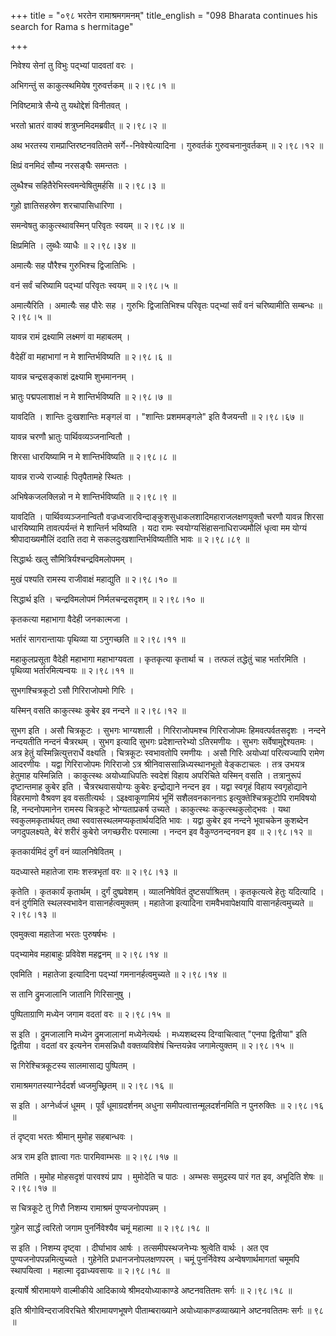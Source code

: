 +++
title = "०९८ भरतेन रामाश्रमगमनम्"
title_english = "098 Bharata continues his search for Rama s hermitage"

+++


निवेश्य सेनां तु विभुः पद्भ्यां पादवतां वरः ।  

अभिगन्तुं स काकुत्स्थमियेष गुरुवर्त्तकम्  ॥  २।९८।१  ॥   

निविष्टमात्रे सैन्ये तु यथोद्देशं विनीतवत् ।  

भरतो भ्रातरं वाक्यं शत्रुघ्नमिदमब्रवीत्  ॥  २।९८।२  ॥   

अथ भरतस्य रामप्राप्तिरष्टनवतितमे सर्गे--निवेश्येत्यादिना । गुरुवर्तकं
गुरुवचनानुवर्तकम्  ॥  २।९८।१२  ॥   

  

क्षिप्रं वनमिदं सौम्य नरसङ्घैः समन्ततः ।  

लुब्धैश्च सहितैरेभिस्त्वमन्वेषितुमर्हसि  ॥  २।९८।३  ॥   

गुहो ज्ञातिसहस्रेण शरचापासिधारिणा ।  

समन्वेषतु काकुत्स्थावस्मिन् परिवृतः स्वयम्  ॥  २।९८।४  ॥   

क्षिप्रमिति । लुब्धैः व्याधैः  ॥  २।९८।३४  ॥   

  

अमात्यैः सह पौरैश्च गुरुभिश्च द्विजातिभिः ।  

वनं सर्वं चरिष्यामि पद्भ्यां परिवृतः स्वयम्  ॥  २।९८।५  ॥   

अमात्यैरिति । अमात्यैः सह पौरेः सह । गुरुभिः द्विजातिभिश्च परिवृतः
पद्भ्यां सर्वं वनं चरिष्यामीति सम्बन्धः  ॥  २।९८।५  ॥   

  

यावन्न रामं द्रक्ष्यामि लक्ष्मणं वा महाबलम् ।  

वैदेहीं वा महाभागां न मे शान्तिर्भविष्यति  ॥  २।९८।६  ॥   

यावन्न चन्द्रसङ्काशं द्रक्ष्यामि शुभमाननम् ।  

भ्रातुः पद्मपलाशाक्षं न मे शान्तिर्भविष्यति  ॥  २।९८।७  ॥   

यावदिति । शान्तिः दुःखशान्तिः मङ्गलं वा । "शान्तिः प्रशममङ्गले" इति
वैजयन्ती  ॥  २।९८।६७  ॥   

  

यावन्न चरणौ भ्रातुः पार्थिवव्यञ्जनान्वितौ ।  

शिरसा धारयिष्यामि न मे शान्तिर्भविष्यति  ॥  २।९८।८  ॥   

यावन्न राज्ये राज्यार्हः पितृपैतामहे स्थितः ।  

अभिषेकजलक्लिन्नो न मे शान्तिर्भविष्यति  ॥  २।९८।९  ॥   

यावदिति । पार्थिवव्यञ्जनान्वितौ
वज्रध्वजारविन्दाङ्कुशसुधाकलशादिमहाराजलक्षणयुक्तौ चरणौ यावन्न शिरसा
धारयिष्यामि तावत्पर्यन्तं मे शान्तिर्न भविष्यति । यदा रामः
स्वयोग्यसिंहासनाधिराज्यमौलिं धृत्वा मम योग्यं श्रीपादाख्यमौलिं ददाति तदा
मे सकलदुःखशान्तिर्भविष्यतीति भावः  ॥  २।९८।८९  ॥   

  

सिद्धार्थः खलु सौमित्रिर्यश्चन्द्रविमलोपमम् ।  

मुखं पश्यति रामस्य राजीवाक्षं महाद्युति  ॥  २।९८।१०  ॥   

सिद्धार्थ इति । चन्द्रविमलोपमं निर्मलचन्द्रसदृशम्  ॥  २।९८।१०  ॥   

  

कृतकत्या महाभागा वैदेही जनकात्मजा ।  

भर्तारं सागरान्तायाः पृथिव्या या ऽनुगच्छति  ॥  २।९८।११  ॥   

महाकुलप्रसूता वैदेही महाभागा महाभाग्यवता । कृतकृत्या कृतार्था च । तत्फलं
तद्धेतुं चाह भर्तारमिति । पृथिव्या भर्तारमित्यन्वयः  ॥  २।९८।११  ॥   

  

सुभगश्चित्रकूटो ऽसौ गिरिराजोपमो गिरिः ।  

यस्मिन् वसति काकुत्स्थः कुबेर इव नन्दने  ॥  २।९८।१२  ॥   

सुभग इति । असौ चित्रकूटः । सुभगः भाग्यशाली । गिरिराजोपमश्च गिरिराजोपमः
हिमवत्पर्वतसदृशः । नन्दने नन्दयतीति नन्दनं चैत्ररथम् । सुभग इत्यादि
सुभगः प्रदेशान्तरेभ्यो ऽतिरमणीयः । सुभगः सर्वेषामुद्देश्यतमः । अत्र
हेतुं यस्मिन्नित्युत्तरार्धे वक्ष्यति । चित्रकूटः स्वभावतोपि रमणीयः ।
असौ गिरिः अयोध्यां परित्यज्यापि रामेण आदरणीयः । यद्वा गिरिराजोपमः
गिरिराजो ऽत्र श्रीनिवाससान्निध्यस्थानभूतो वेङ्कटाचलः । तत्र उभयत्र
हेतुमाह यस्मिन्निति । काकुत्स्थः अयोध्याधिपतिः स्वदेशं विहाय अपरिचिते
यस्मिन् वसति । तत्रानुरूपं दृष्टान्तमाह कुबेर इति । चैत्ररथवासयोग्यः
कुबेरः इन्द्रोद्याने नन्दन इव । यद्वा स्वगृहं विहाय स्वगृहोद्याने
विहरमाणो वैश्रवण इव वसतीत्यर्थः । ऽइक्ष्वाकूणामियं भूमिं सशैलवनकाननाऽ
इत्युक्तेश्चित्रकूटोपि रामविषयो हि, नन्दनोपमानेन रामस्य चित्रकूटे
भोग्यताप्रकर्ष उच्यते । काकुत्स्थः ककुत्स्थकुलोद्भवः । यथा
स्वकुलमकृतार्थयत् तथा स्ववासस्थलमप्यकृतार्थयदिति भावः । यद्वा कुबेर इव
नन्दने भूवाचकेन कुशब्देन जगदुपलक्ष्यते, बेरं शरीरं कुबेरो जगच्छरीरः
परमात्मा । नन्दन इव वैकुण्ठनन्दनवन इव  ॥  २।९८।१२  ॥   

  

कृतकार्यमिदं दुर्गं वनं व्यालनिषेवितम् ।  

यदध्यास्ते महातेजा रामः शस्त्रभृतां वरः  ॥  २।९८।१३  ॥   

कृतेति । कृतकार्यं कृतार्थम् । दुर्गं दुष्प्रवेशम् । व्यालनिषेवितं
दुष्टसर्पाश्रितम् । कृतकृत्यत्वे हेतुः यदित्यादि । वनं दुर्गमिति
स्थलस्वभावेन वासानर्हत्वमुक्तम् । महातेजा इत्यादिना रामवैभवापेक्षयापि
वासानर्हत्वमुच्यते  ॥  २।९८।१३  ॥   

  

एवमुक्त्वा महातेजा भरतः पुरुषर्षभः ।  

पद्भ्यामेव महाबाहुः प्रविवेश महद्वनम्  ॥  २।९८।१४  ॥   

एवमिति । महातेजा इत्यादिना पद्भ्यां गमनानर्हत्वमुच्यते  ॥  २।९८।१४  ॥   

  

स तानि द्रुमजालानि जातानि गिरिसानुषु ।  

पुष्पिताग्राणि मध्येन जगाम वदतां वरः  ॥  २।९८।१५  ॥   

स इति । द्रुमजालानि मध्येन द्रुमजालानां मध्येनेत्यर्थः । मध्यशब्दस्य
दिग्वाचित्वात् "एनपा द्वितीया" इति द्वितीया । वदतां वर इत्यनेन
रामसन्निधौ वक्तव्यविशेषं चिन्तयन्नेव जगामेत्युक्तम्  ॥  २।९८।१५  ॥   

  

स गिरेश्चित्रकूटस्य सालमासाद्य पुष्पितम् ।  

रामाश्रमगतस्याग्नेर्ददर्श ध्वजमुच्छ्रितम्  ॥  २।९८।१६  ॥   

स इति । अग्नेर्ध्वजं धूमम् । पूर्वं धूमाग्रदर्शनम् अधुना
समीपत्वात्तन्मूलदर्शनमिति न पुनरुक्तिः  ॥  २।९८।१६  ॥   

  

तं दृष्ट्वा भरतः श्रीमान् मुमोह सहबान्धवः ।  

अत्र राम इति ज्ञात्वा गतः पारमिवाम्भसः  ॥  २।९८।१७  ॥   

तमिति । मुमोह मोहसदृशं पारवश्यं प्राप । मुमोदेति च पाठः । अम्भसः
समुद्रस्य पारं गत इव, अभूदिति शेषः  ॥  २।९८।१७  ॥   

  

स चित्रकूटे तु गिरौ निशम्य रामाश्रमं पुण्यजनोपपन्नम् ।  

गुहेन सार्द्धं त्वरितो जगाम पुनर्निवेश्यैव चमूं महात्मा  ॥  २।९८।१८  ॥   

स इति । निशम्य दृष्ट्वा । दीर्घाभाव आर्षः । तत्समीपस्थजनेभ्यः श्रुत्वेति
वार्थः । अत एव पुण्यजनोपपन्नमित्युच्यते । गुहेनेति प्रधानजनोपलक्षणपरम् ।
चमूं पुनर्निवेश्य अन्वेषणार्थमागतां चमूमपि स्थापयित्वा । महात्मा
दृढाध्यवसायः  ॥  २।९८।१८  ॥   

  

इत्यार्षे श्रीरामायणे वाल्मीकीये आदिकाव्ये श्रीमदयोध्याकाण्डे
अष्टनवतितमः सर्गः  ॥  २।९८।१८  ॥   

इति श्रीगोविन्दराजविरचिते श्रीरामायणभूषणे पीताम्बराख्याने
अयोध्याकाण्डव्याख्याने अष्टनवतितमः सर्गः  ॥  ९८  ॥   


